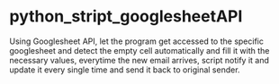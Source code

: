 # python_stript_googlesheetAPI
Using Googlesheet API, let the program get accessed to the specific googlesheet and detect the empty cell automatically and fill it with the necessary values, everytime the new email arrives, script notify it and update it every single time and send it back to original sender.


